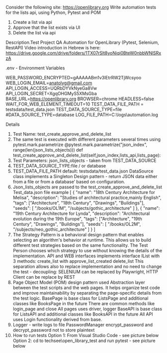 Consider the following site: https://openlibrary.org
Write automation tests for the  lists api, using Python, Pytest and POM
1. Create a list via api
2. Approve that the list exists via UI
3. Delete the list via api

Description.Test Project QA Automation for OpenLibrary (Pytest, Selenium, RestAPI)
Video introduction in Hebrew is here: https://drive.google.com/drive/folders/1TX07rSlt8yoNiqi0BteW0nbbWNlSRxzA

.env   - Environment Variables

WEB_PASSWORD_ENCRYPTED=gAAAAABm1v3lEtrRW2TjWcsyoo
WEB_LOGIN_EMAIL=anatolyg@gmail.com
API_LOGIN_ACCESS=UQRbDYVkNyeGa8Vw
API_LOGIN_SECRET=XgqOHGMyS5XMsGba
BASE_URL=https://openlibrary.org
BROWSER=chrome
HEADLESS=false
WAIT_FOR_WEB_ELEMENT_TIMEOUT=10
TEST_DATA_FILE_PATH = testsdata/test_data.json
TEST_DATA_SOURCE_TYPE=file
#DATA_SOURCE_TYPE=database
LOG_FILE_PATH=C:\logs\automation.log

Details

1. Test Name: test_create_approve_and_delete_list
2. The same test is executed with different parameters several times using  pytest.mark.parametrize
 @pytest.mark.parametrize("json_index", range(len(json_lists_objects)))
 def test_create_approve_and_delete_list(self,json_index,lists_api,lists_page):
3. Test Parameters: json_lists_objects - taken from TEST_DATA_SOURCE
4. TEST_DATA_SOURCE_TYPE:file / or database
5. TEST_DATA_FILE_PATH default: testsdata/test_data.json
DataSource class implements a Singleton Design pattern - 
return JSON data either from a file or from a database’ based on configuration.
6. Json_lists_objects are passed to the test_create_approve_and_delete_list
Test_data.json file example
[
    {
        "name": "18th Century Architecture for Melisa",
        "description": "Studies of architectural practice,mainly English",
        "tags": ["Architecture", "18th Century", "Drawings", "Buildings"],
        "seeds": [
            "/books/OL1M",
            "/subjects/gothic_architecture"
        ]
    },
    {
        "name": "19th Century Architecture for Lynda",
        "description": "Architectural evolution during the 19th Europe",
        "tags": ["Architecture", "19th Century", "Drawings", "Buildings"],
        "seeds": [
            "/books/OL2M",
            "/subjects/neo_gothic_architecture"
        ]
    }
]
7. The Strategy Pattern is a behavioral design pattern that enables selecting an algorithm's behavior at runtime.
This allows us to build different test strategies based on the same functionality. 
The Test Person chooses which strategy to use without knowing the details of the implementation.
API and WEB interfaces implements interface IList with 3 methods: 
create_list with 
approve_list_created
delete_list
This separation allows also to replace implementation and no need to change the test - decoupling: SELENIUM can be replaced by Playwright, HTTP Client can be  replace by REST 
8. Page Object Model (POM) design pattern used
Abstraction layer between the test scripts and the web pages.
It helps organize test code and improve maintainability by separating the page-specific details from the test logic.
BasePage is base class for ListsPage and additional classes like BooksPage  in the future
There are common methods like login_page and close
All pages uses driver, logger
BaseAPI is base class for ListsAPI and additional classes like BooksAPI in the future
All API uses Login functionality derived from base. 
9. Logger - write logs to file 
PasswordManager encrypt_password and decrypt_password not to store plaintext 
10. How to run tests
Option 1: From Visual Studio Code  - see picture below
Option 2: cd to techsee\open_library_test and run  pytest  - see picture below
